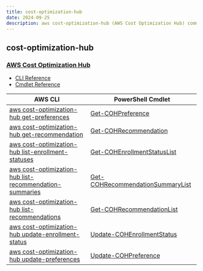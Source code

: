 ```yaml
---
title: cost-optimization-hub
date: 2024-09-25
description: aws cost-optimization-hub (AWS Cost Optimization Hub) command/cmdlet list.
---
```


## cost-optimization-hub

### [AWS Cost Optimization Hub](https://aws.amazon.com/aws-cost-management/cost-optimization-hub/)

* [CLI Reference](https://awscli.amazonaws.com/v2/documentation/api/latest/reference/cost-optimization-hub/index.html)
* [Cmdlet Reference](https://docs.aws.amazon.com/powershell/latest/reference/items/CostOptimizationHub_cmdlets.html)

|AWS CLI|PowerShell Cmdlet|
|----|----|
|[aws cost-optimization-hub get-preferences](https://awscli.amazonaws.com/v2/documentation/api/latest/reference/cost-optimization-hub/get-preferences.html)|[Get-COHPreference](https://docs.aws.amazon.com/powershell/latest/reference/items/Get-COHPreference.html)|
|[aws cost-optimization-hub get-recommendation](https://awscli.amazonaws.com/v2/documentation/api/latest/reference/cost-optimization-hub/get-recommendation.html)|[Get-COHRecommendation](https://docs.aws.amazon.com/powershell/latest/reference/items/Get-COHRecommendation.html)|
|[aws cost-optimization-hub list-enrollment-statuses](https://awscli.amazonaws.com/v2/documentation/api/latest/reference/cost-optimization-hub/list-enrollment-statuses.html)|[Get-COHEnrollmentStatusList](https://docs.aws.amazon.com/powershell/latest/reference/items/Get-COHEnrollmentStatusList.html)|
|[aws cost-optimization-hub list-recommendation-summaries](https://awscli.amazonaws.com/v2/documentation/api/latest/reference/cost-optimization-hub/list-recommendation-summaries.html)|[Get-COHRecommendationSummaryList](https://docs.aws.amazon.com/powershell/latest/reference/items/Get-COHRecommendationSummaryList.html)|
|[aws cost-optimization-hub list-recommendations](https://awscli.amazonaws.com/v2/documentation/api/latest/reference/cost-optimization-hub/list-recommendations.html)|[Get-COHRecommendationList](https://docs.aws.amazon.com/powershell/latest/reference/items/Get-COHRecommendationList.html)|
|[aws cost-optimization-hub update-enrollment-status](https://awscli.amazonaws.com/v2/documentation/api/latest/reference/cost-optimization-hub/update-enrollment-status.html)|[Update-COHEnrollmentStatus](https://docs.aws.amazon.com/powershell/latest/reference/items/Update-COHEnrollmentStatus.html)|
|[aws cost-optimization-hub update-preferences](https://awscli.amazonaws.com/v2/documentation/api/latest/reference/cost-optimization-hub/update-preferences.html)|[Update-COHPreference](https://docs.aws.amazon.com/powershell/latest/reference/items/Update-COHPreference.html)|

